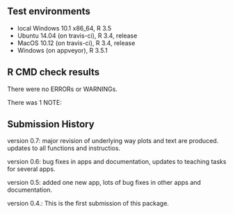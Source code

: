 ## Test environments
* local Windows 10.1 x86_64, R 3.5
* Ubuntu 14.04 (on travis-ci), R 3.4, release
* MacOS 10.12 (on travis-ci), R 3.4, release
* Windows (on appveyor), R 3.5.1

## R CMD check results
There were no ERRORs or WARNINGs.

There was 1 NOTE:





## Submission History

version 0.7: major revision of underlying way plots and text are produced. updates to all functions and instructios.

version 0.6: bug fixes in apps and documentation, updates to teaching tasks for several apps.

version 0.5: added one new app, lots of bug fixes in other apps and documentation.

version 0.4.: This is the first submission of this package.
